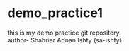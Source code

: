 # demo_practice1
this is my demo practice git repository.
<br>
author- Shahriar Adnan Ishty (sa-ishty)
